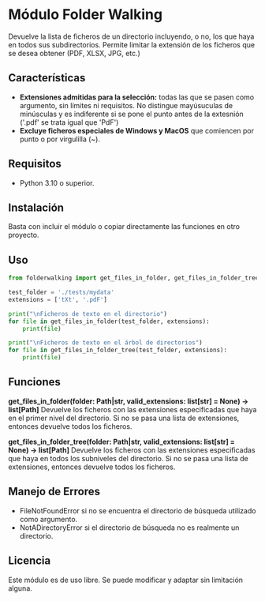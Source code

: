 # Módulo Folder Walking
Devuelve la lista de ficheros de un directorio incluyendo, o no, los que haya en todos sus subdirectorios. Permite
limitar la extensión de los ficheros que se desea obtener (PDF, XLSX, JPG, etc.)


## Características
- **Extensiones admitidas para la selección:** todas las que se pasen como argumento, sin límites ni requisitos. No
distingue mayúsuculas de minúsculas y es indiferente si se pone el punto antes de la extesnión ('.pdf' se trata igual 
que 'PdF')
- **Excluye ficheros especiales de Windows y MacOS** que comiencen por punto o por virgulilla (~).

## Requisitos
- Python 3.10 o superior.

## Instalación
Basta con incluir el módulo o copiar directamente las funciones en otro proyecto.

## Uso
```python
from folderwalking import get_files_in_folder, get_files_in_folder_tree

test_folder = './tests/mydata'
extensions = ['tXt', '.pdF']

print("\nFicheros de texto en el directorio")
for file in get_files_in_folder(test_folder, extensions):
    print(file)

print("\nFicheros de texto en el árbol de directorios")
for file in get_files_in_folder_tree(test_folder, extensions):
    print(file)
```

## Funciones
**get_files_in_folder(folder: Path|str, valid_extensions: list[str] = None) -> list[Path]**
Devuelve los ficheros con las extensiones especificadas que haya en el primer nivel del directorio. Si no se pasa
una lista de extensiones, entonces devuelve todos los ficheros.

**get_files_in_folder_tree(folder: Path|str, valid_extensions: list[str] = None) -> list[Path]**
Devuelve los ficheros con las extensiones especificadas que haya en todos los subniveles del directorio. Si no se 
pasa una lista de extensiones, entonces devuelve todos los ficheros.

## Manejo de Errores
- FileNotFoundError si no se encuentra el directorio de búsqueda utilizado como argumento.
- NotADirectoryError si el directorio de búsqueda no es realmente un directorio.

## Licencia
Este módulo es de uso libre. Se puede modificar y adaptar sin limitación alguna.
